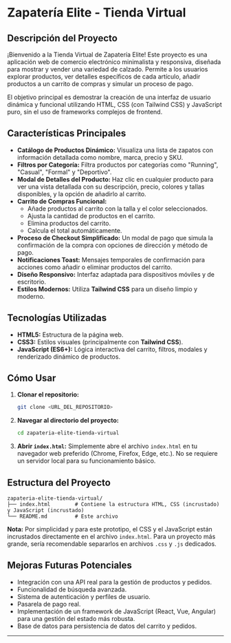 

# Zapatería Elite - Tienda Virtual

## Descripción del Proyecto

¡Bienvenido a la Tienda Virtual de Zapatería Elite\! Este proyecto es una aplicación web de comercio electrónico minimalista y responsiva, diseñada para mostrar y vender una variedad de calzado. Permite a los usuarios explorar productos, ver detalles específicos de cada artículo, añadir productos a un carrito de compras y simular un proceso de pago.

El objetivo principal es demostrar la creación de una interfaz de usuario dinámica y funcional utilizando HTML, CSS (con Tailwind CSS) y JavaScript puro, sin el uso de frameworks complejos de frontend.

## Características Principales

  * **Catálogo de Productos Dinámico:** Visualiza una lista de zapatos con información detallada como nombre, marca, precio y SKU.
  * **Filtros por Categoría:** Filtra productos por categorías como "Running", "Casual", "Formal" y "Deportivo".
  * **Modal de Detalles del Producto:** Haz clic en cualquier producto para ver una vista detallada con su descripción, precio, colores y tallas disponibles, y la opción de añadirlo al carrito.
  * **Carrito de Compras Funcional:**
      * Añade productos al carrito con la talla y el color seleccionados.
      * Ajusta la cantidad de productos en el carrito.
      * Elimina productos del carrito.
      * Calcula el total automáticamente.
  * **Proceso de Checkout Simplificado:** Un modal de pago que simula la confirmación de la compra con opciones de dirección y método de pago.
  * **Notificaciones Toast:** Mensajes temporales de confirmación para acciones como añadir o eliminar productos del carrito.
  * **Diseño Responsivo:** Interfaz adaptada para dispositivos móviles y de escritorio.
  * **Estilos Modernos:** Utiliza **Tailwind CSS** para un diseño limpio y moderno.

## Tecnologías Utilizadas

  * **HTML5:** Estructura de la página web.
  * **CSS3:** Estilos visuales (principalmente con **Tailwind CSS**).
  * **JavaScript (ES6+):** Lógica interactiva del carrito, filtros, modales y renderizado dinámico de productos.

## Cómo Usar

1.  **Clonar el repositorio:**
    ```bash
    git clone <URL_DEL_REPOSITORIO>
    ```
2.  **Navegar al directorio del proyecto:**
    ```bash
    cd zapateria-elite-tienda-virtual
    ```
3.  **Abrir `index.html`:** Simplemente abre el archivo `index.html` en tu navegador web preferido (Chrome, Firefox, Edge, etc.). No se requiere un servidor local para su funcionamiento básico.

## Estructura del Proyecto

```
zapateria-elite-tienda-virtual/
├── index.html        # Contiene la estructura HTML, CSS (incrustado) y JavaScript (incrustado)
└── README.md         # Este archivo
```

**Nota:** Por simplicidad y para este prototipo, el CSS y el JavaScript están incrustados directamente en el archivo `index.html`. Para un proyecto más grande, sería recomendable separarlos en archivos `.css` y `.js` dedicados.

## Mejoras Futuras Potenciales

  * Integración con una API real para la gestión de productos y pedidos.
  * Funcionalidad de búsqueda avanzada.
  * Sistema de autenticación y perfiles de usuario.
  * Pasarela de pago real.
  * Implementación de un framework de JavaScript (React, Vue, Angular) para una gestión del estado más robusta.
  * Base de datos para persistencia de datos del carrito y pedidos.

-----
